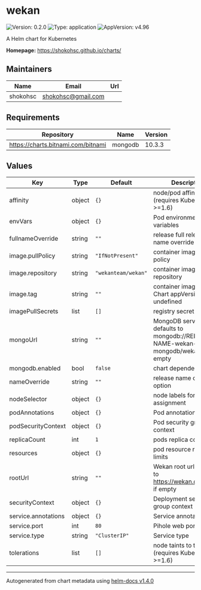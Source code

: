 # wekan

![Version: 0.2.0](https://img.shields.io/badge/Version-0.2.0-informational?style=flat-square) ![Type: application](https://img.shields.io/badge/Type-application-informational?style=flat-square) ![AppVersion: v4.96](https://img.shields.io/badge/AppVersion-v4.96-informational?style=flat-square)

A Helm chart for Kubernetes

**Homepage:** <https://shokohsc.github.io/charts/>

## Maintainers

| Name | Email | Url |
| ---- | ------ | --- |
| shokohsc | shokohsc@gmail.com |  |

## Requirements

| Repository | Name | Version |
|------------|------|---------|
| https://charts.bitnami.com/bitnami | mongodb | 10.3.3 |

## Values

| Key | Type | Default | Description |
|-----|------|---------|-------------|
| affinity | object | `{}` | node/pod affinities (requires Kubernetes >=1.6) |
| envVars | object | `{}` | Pod environment variables |
| fullnameOverride | string | `""` | release full release name override option |
| image.pullPolicy | string | `"IfNotPresent"` | container image pull policy |
| image.repository | string | `"wekanteam/wekan"` | container image repository |
| image.tag | string | `""` | container image tag or Chart appVersion if undefined |
| imagePullSecrets | list | `[]` | registry secret |
| mongoUrl | string | `""` | MongoDB server url, defaults to mongodb://RELEASE-NAME-wekan-mongodb/wekan if empty |
| mongodb.enabled | bool | `false` | chart dependency |
| nameOverride | string | `""` | release name override option |
| nodeSelector | object | `{}` | node labels for pod assignment |
| podAnnotations | object | `{}` | Pod annotations |
| podSecurityContext | object | `{}` | Pod security group context |
| replicaCount | int | `1` | pods replica count |
| resources | object | `{}` | pod resource requests & limits |
| rootUrl | string | `""` | Wekan root url, defaults to https://wekan.domain.tld if empty |
| securityContext | object | `{}` | Deployment security group context |
| service.annotations | object | `{}` | Service annotations |
| service.port | int | `80` | Pihole web port |
| service.type | string | `"ClusterIP"` | Service type |
| tolerations | list | `[]` | node taints to tolerate (requires Kubernetes >=1.6) |

----------------------------------------------
Autogenerated from chart metadata using [helm-docs v1.4.0](https://github.com/norwoodj/helm-docs/releases/v1.4.0)
